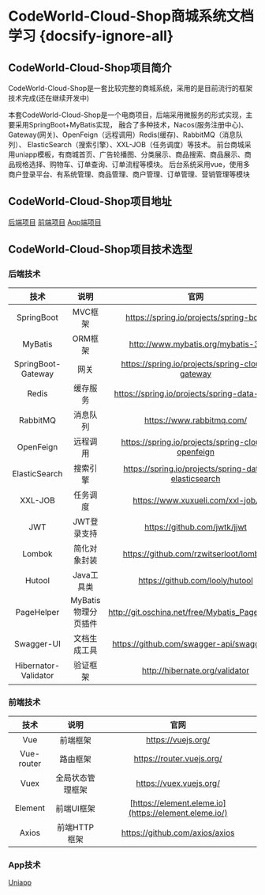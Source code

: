 # CodeWorld-Cloud-Shop商城系统文档学习 {docsify-ignore-all}
## CodeWorld-Cloud-Shop项目简介
CodeWorld-Cloud-Shop是一套比较完整的商城系统，采用的是目前流行的框架技术完成(还在继续开发中)

本套CodeWorld-Cloud-Shop是一个电商项目，后端采用微服务的形式实现，主要采用SpringBoot+MyBatis实现，
融合了多种技术，Nacos(服务注册中心)、Gateway(网关)、OpenFeign（远程调用）Redis(缓存)、RabbitMQ（消息队列）、
ElasticSearch（搜索引擎）、XXL-JOB（任务调度）等技术。
前台商城采用uniapp模板，有商城首页、广告轮播图、分类展示、商品搜索、商品展示、商品规格选择、购物车、订单查询、订单流程等模块。
后台系统采用vue，使用多商户登录平台、有系统管理、商品管理、商户管理、订单管理、营销管理等模块
## CodeWorld-Cloud-Shop项目地址
[后端项目](https://github.com/javaenigneer/codeworld-cloud-shop-api)
[前端项目](https://github.com/javaenigneer/code-shop-system)
[App端项目](https://github.com/javaenigneer/code-shop-app)
## CodeWorld-Cloud-Shop项目技术选型
### 后端技术

|         技术         |        说明         |                         官网                         |
| :------------------: | :-----------------: | :--------------------------------------------------: |
|      SpringBoot      |       MVC框架       |        https://spring.io/projects/spring-boot        |
|       MyBatis        |       ORM框架       |          http://www.mybatis.org/mybatis-3/           |
|  SpringBoot-Gateway  |        网关         |   https://spring.io/projects/spring-cloud-gateway    |
|        Redis         |      缓存服务       |     https://spring.io/projects/spring-data-redis     |
|       RabbitMQ       |      消息队列       |              https://www.rabbitmq.com/               |
|      OpenFeign       |      远程调用       |  https://spring.io/projects/spring-cloud-openfeign   |
|    ElasticSearch     |      搜索引擎       | https://spring.io/projects/spring-data-elasticsearch |
|       XXL-JOB        |      任务调度       |           https://www.xuxueli.com/xxl-job/           |
|         JWT          |     JWT登录支持     |             https://github.com/jwtk/jjwt             |
|        Lombok        |    简化对象封装     |        https://github.com/rzwitserloot/lombok        |
|        Hutool        |     Java工具类      |           https://github.com/looly/hutool            |
|      PageHelper      | MyBatis物理分页插件 |    http://git.oschina.net/free/Mybatis_PageHelper    |
|      Swagger-UI      |    文档生成工具     |      https://github.com/swagger-api/swagger-ui       |
| Hibernator-Validator |      验证框架       |            http://hibernate.org/validator            |
### 前端技术

|    技术    |       说明       |                         官网                          |
| :--------: | :--------------: | :---------------------------------------------------: |
|    Vue     |     前端框架     |                  https://vuejs.org/                   |
| Vue-router |     路由框架     |               https://router.vuejs.org/               |
|    Vuex    | 全局状态管理框架 |                https://vuex.vuejs.org/                |
|  Element   |    前端UI框架    | [https://element.eleme.io](https://element.eleme.io/) |
|   Axios    |   前端HTTP框架   |            https://github.com/axios/axios             |

### App技术
[Uniapp](https://uniapp.dcloud.net.cn/)




